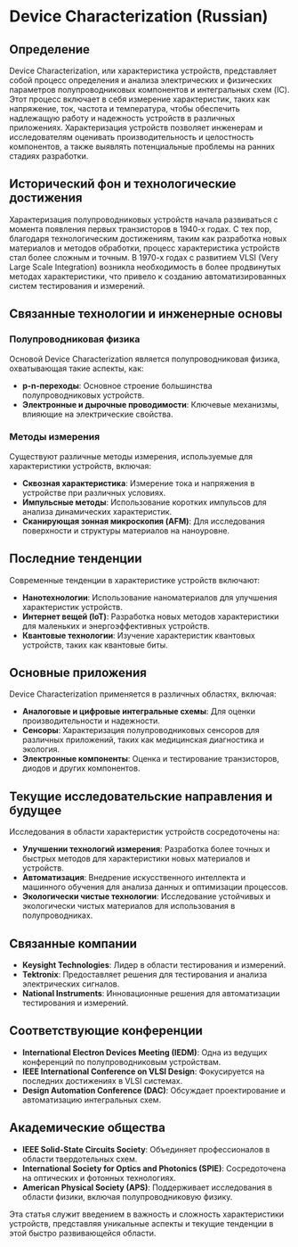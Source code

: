 # Device Characterization (Russian)

## Определение

Device Characterization, или характеристика устройств, представляет собой процесс определения и анализа электрических и физических параметров полупроводниковых компонентов и интегральных схем (IC). Этот процесс включает в себя измерение характеристик, таких как напряжение, ток, частота и температура, чтобы обеспечить надлежащую работу и надежность устройств в различных приложениях. Характеризация устройств позволяет инженерам и исследователям оценивать производительность и целостность компонентов, а также выявлять потенциальные проблемы на ранних стадиях разработки.

## Исторический фон и технологические достижения

Характеризация полупроводниковых устройств начала развиваться с момента появления первых транзисторов в 1940-х годах. С тех пор, благодаря технологическим достижениям, таким как разработка новых материалов и методов обработки, процесс характеристика устройств стал более сложным и точным. В 1970-х годах с развитием VLSI (Very Large Scale Integration) возникла необходимость в более продвинутых методах характеристики, что привело к созданию автоматизированных систем тестирования и измерений.

## Связанные технологии и инженерные основы

### Полупроводниковая физика

Основой Device Characterization является полупроводниковая физика, охватывающая такие аспекты, как:

- **p-n-переходы**: Основное строение большинства полупроводниковых устройств.
- **Электронные и дырочные проводимости**: Ключевые механизмы, влияющие на электрические свойства.

### Методы измерения

Существуют различные методы измерения, используемые для характеристики устройств, включая:

- **Сквозная характеристика**: Измерение тока и напряжения в устройстве при различных условиях.
- **Импульсные методы**: Использование коротких импульсов для анализа динамических характеристик.
- **Сканирующая зонная микроскопия (AFM)**: Для исследования поверхности и структуры материалов на наноуровне.

## Последние тенденции

Современные тенденции в характеристике устройств включают:

- **Нанотехнологии**: Использование наноматериалов для улучшения характеристик устройств.
- **Интернет вещей (IoT)**: Разработка новых методов характеристики для маленьких и энергоэффективных устройств.
- **Квантовые технологии**: Изучение характеристик квантовых устройств, таких как квантовые биты.

## Основные приложения

Device Characterization применяется в различных областях, включая:

- **Аналоговые и цифровые интегральные схемы**: Для оценки производительности и надежности.
- **Сенсоры**: Характеризация полупроводниковых сенсоров для различных приложений, таких как медицинская диагностика и экология.
- **Электронные компоненты**: Оценка и тестирование транзисторов, диодов и других компонентов.

## Текущие исследовательские направления и будущее

Исследования в области характеристик устройств сосредоточены на:

- **Улучшении технологий измерения**: Разработка более точных и быстрых методов для характеристики новых материалов и устройств.
- **Автоматизация**: Внедрение искусственного интеллекта и машинного обучения для анализа данных и оптимизации процессов.
- **Экологически чистые технологии**: Исследование устойчивых и экологически чистых материалов для использования в полупроводниках.

## Связанные компании

- **Keysight Technologies**: Лидер в области тестирования и измерений.
- **Tektronix**: Предоставляет решения для тестирования и анализа электрических сигналов.
- **National Instruments**: Инновационные решения для автоматизации тестирования и измерений.

## Соответствующие конференции

- **International Electron Devices Meeting (IEDM)**: Одна из ведущих конференций по полупроводниковым устройствам.
- **IEEE International Conference on VLSI Design**: Фокусируется на последних достижениях в VLSI системах.
- **Design Automation Conference (DAC)**: Обсуждает проектирование и автоматизацию интегральных схем.

## Академические общества

- **IEEE Solid-State Circuits Society**: Объединяет профессионалов в области твердотельных схем.
- **International Society for Optics and Photonics (SPIE)**: Сосредоточена на оптических и фотонных технологиях.
- **American Physical Society (APS)**: Поддерживает исследования в области физики, включая полупроводниковую физику.

Эта статья служит введением в важность и сложность характеристики устройств, представляя уникальные аспекты и текущие тенденции в этой быстро развивающейся области.
